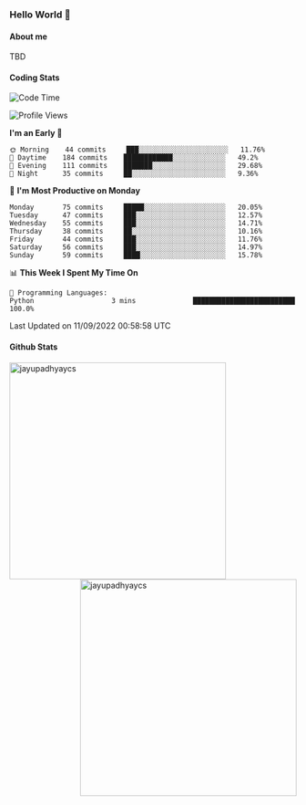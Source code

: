 ### Hello World 👋
#### About me
TBD
#### Coding Stats
<!--START_SECTION:waka-->
![Code Time](http://img.shields.io/badge/Code%20Time-210%20hrs%2045%20mins-blue)

![Profile Views](http://img.shields.io/badge/Profile%20Views-0-blue)

**I'm an Early 🐤** 

```text
🌞 Morning    44 commits     ███░░░░░░░░░░░░░░░░░░░░░░   11.76% 
🌆 Daytime    184 commits    ████████████░░░░░░░░░░░░░   49.2% 
🌃 Evening    111 commits    ███████░░░░░░░░░░░░░░░░░░   29.68% 
🌙 Night      35 commits     ██░░░░░░░░░░░░░░░░░░░░░░░   9.36%

```
📅 **I'm Most Productive on Monday** 

```text
Monday       75 commits     █████░░░░░░░░░░░░░░░░░░░░   20.05% 
Tuesday      47 commits     ███░░░░░░░░░░░░░░░░░░░░░░   12.57% 
Wednesday    55 commits     ███░░░░░░░░░░░░░░░░░░░░░░   14.71% 
Thursday     38 commits     ██░░░░░░░░░░░░░░░░░░░░░░░   10.16% 
Friday       44 commits     ███░░░░░░░░░░░░░░░░░░░░░░   11.76% 
Saturday     56 commits     ███░░░░░░░░░░░░░░░░░░░░░░   14.97% 
Sunday       59 commits     ████░░░░░░░░░░░░░░░░░░░░░   15.78%

```


📊 **This Week I Spent My Time On** 

```text
💬 Programming Languages: 
Python                   3 mins              █████████████████████████   100.0%

```


 Last Updated on 11/09/2022 00:58:58 UTC
<!--END_SECTION:waka-->
#### Github Stats

<p  ><img align="left" src="https://github-readme-stats.vercel.app/api/top-langs?username=jayupadhyaycs&theme=tokyonight&show_icons=true&locale=en&layout=compact" alt="jayupadhyaycs" width="380px"  /> 
<img align="right" src="https://github-readme-streak-stats.herokuapp.com/?user=jayupadhyaycs&theme=tokyonight&" alt="jayupadhyaycs" width="380px"/>
</p>




<!--
**JayUpadhyayCS/JayUpadhyayCS** is a ✨ _special_ ✨ repository because its `README.md` (this file) appears on your GitHub profile.

Here are some ideas to get you started:

- 🔭 I’m currently working on ...
- 🌱 I’m currently learning ...
- 👯 I’m looking to collaborate on ...
- 🤔 I’m looking for help with ...
- 💬 Ask me about ...
- 📫 How to reach me: ...
- 😄 Pronouns: ...
- ⚡ Fun fact: ...
-->
